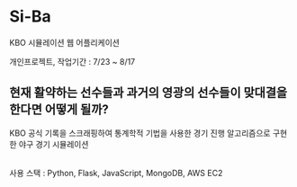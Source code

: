 # Si-Ba
KBO 시뮬레이션 웹 어플리케이션
<p>개인프로젝트, 작업기간 : 7/23 ~ 8/17</p>

## 현재 활약하는 선수들과 과거의 영광의 선수들이 맞대결을 한다면 어떻게 될까?
KBO 공식 기록을 스크래핑하여 통계학적 기법을 사용한 경기 진행 알고리즘으로 구현한 야구 경기 시뮬레이션

<br/>
사용 스택 : Python, Flask, JavaScript, MongoDB, AWS EC2
